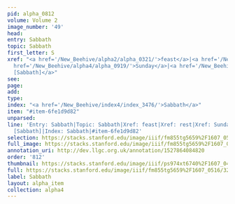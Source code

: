 ```yaml
---
pid: alpha_0812
volume: Volume 2
image_number: '49'
head: 
entry: Sabbath
topic: Sabbath
first_letter: S
xref: "<a href='/New_Beehive/alpha2/alpha_0321/'>feast</a>|<a href='/New_Beehive/alpha4/alpha_0791/'>rest</a>|<a
  href='/New_Beehive/alpha4/alpha_0919/'>Sunday</a>|<a href='/New_Beehive/toc_vol2/toc2_173/'>930
  [Sabbath]</a>"
see: 
page: 
add: 
type: 
index: "<a href='/New_Beehive/index4/index_3476/'>Sabbath</a>"
item: "#item-6fe1d9d82"
unparsed: 
line: 'Entry: Sabbath|Topic: Sabbath|Xref: feast|Xref: rest|Xref: Sunday|Xref: 930
  [Sabbath]|Index: Sabbath|#item-6fe1d9d82'
selection: https://stacks.stanford.edu/image/iiif/fm855tg5659%2F1607_0516/324,2576,2984,494/full/0/default.jpg
full_image: https://stacks.stanford.edu/image/iiif/fm855tg5659%2F1607_0516/full/full/0/default.jpg
annotation_uri: http://dev.llgc.org.uk/annotation/1527864084820
order: '812'
thumbnail: https://stacks.stanford.edu/image/iiif/ps974xt6740%2F1607_0455/full/100,/0/default.jpg
full: https://stacks.stanford.edu/image/iiif/fm855tg5659%2F1607_0516/324,2576,2984,494/full/0/default.jpg
label: Sabbath
layout: alpha_item
collection: alpha4
---
```

